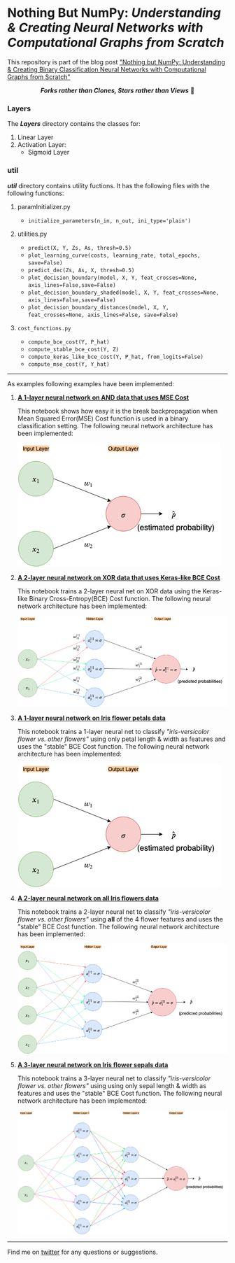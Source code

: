 # Nothing But NumPy: _Understanding &amp; Creating Neural Networks with Computational Graphs from Scratch_
This repository is part of the blog post ["Nothing but NumPy: Understanding & Creating Binary Classification Neural Networks with Computational Graphs from Scratch"](https://medium.com/@rafayak/nothing-but-numpy-understanding-creating-binary-classification-neural-networks-with-e746423c8d5c)

<div align='center'>
   
***Forks rather than Clones, Stars rather than Views*** 🙏
</div>

### Layers
The ___Layers___ directory contains the classes for:
1. Linear Layer
2. Activation Layer:
   - Sigmoid Layer

### util
___util___ directory contains utility fuctions. It has the following files with the following functions:
1. paramInitializer.py

   - `initialize_parameters(n_in, n_out, ini_type='plain')`

2. utilities.py

   - `predict(X, Y, Zs, As, thresh=0.5)`
   - `plot_learning_curve(costs, learning_rate, total_epochs, save=False)`
   - `predict_dec(Zs, As, X, thresh=0.5)`
   - `plot_decision_boundary(model, X, Y, feat_crosses=None, axis_lines=False,save=False)`
   - `plot_decision_boundary_shaded(model, X, Y, feat_crosses=None, axis_lines=False,save=False)`
   - `plot_decision_boundary_distances(model, X, Y, feat_crosses=None, axis_lines=False, save=False)`

3. `cost_functions.py`
   - `compute_bce_cost(Y, P_hat)`
   - `compute_stable_bce_cost(Y, Z)`
   - `compute_keras_like_bce_cost(Y, P_hat, from_logits=False)`
   - `compute_mse_cost(Y, Y_hat)`
   
   
---   

As examples following examples have been implemented:


1. [**A 1-layer neural network on AND data that uses MSE Cost**](1_layer_toy_network_MSE_AND_dataset.ipynb)


    This notebook shows how easy it is the break backpropagation when Mean Squared Error(MSE) Cost function is used in a
    binary classification setting. The following neural network architecture has been implemented:
    
    ![Architecture of 1-layer neural network with 2 inputs](imgs/2in_1_layer_NN.png)
    
    
2.  [**A 2-layer neural network on XOR data that uses Keras-like BCE Cost**](2_layer_toy_network_KerasLikeBCE_XOR.ipynb)


    This notebook trains a 2-layer neural net on XOR data using the Keras-like Binary Cross-Entropy(BCE) Cost function. 
    The following neural network architecture has been implemented:
    
    ![Architecture of 2-layer neural network with 2 inputs](imgs/2in_2_layer_NN.png)
    
3.  [**A 1-layer neural network on Iris flower petals data**](1_layer_toy_network_on_Iris_petals.ipynb)


    This notebook trains a 1-layer neural net to classify _"iris-versicolor flower vs. other flowers"_ using only petal length &
    width as features and uses the "stable" BCE Cost function. The following neural network architecture has been implemented:
    
    ![Architecture of 1-layer neural network with 2 inputs](imgs/2in_1_layer_NN.png)
    
 
 4. [**A 2-layer neural network on all Iris flowers data**](2_layer_toy_neural_network_on_all_iris_data.ipynb)
 
    This notebook trains a 2-layer neural net to classify _"iris-versicolor flower vs. other flowers"_ using **all** of the 4 flower features and uses the "stable" BCE Cost function. The following neural network architecture has been implemented:
    
    ![Architecture of 2-layer neural network with 4 inputs](imgs/4in_2_layer_NN.png)
    
    
 5. [**A 3-layer neural network on Iris flower sepals data**](3_layer_toy_neural_network_on_iris_sepals.ipynb)
 
 
    This notebook trains a 3-layer neural net to classify _"iris-versicolor flower vs. other flowers"_ using using only sepal length & width as features and uses the "stable" BCE Cost function. The following neural network architecture has been implemented:
    
     ![Architecture of 3-layer neural network with 2 inputs](imgs/2in_3_layer_NN.png)
    
    

***

Find me on [twitter](https://twitter.com/RafayAK) for any questions or suggestions.
 
 
    
  
